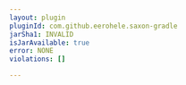 ```yaml
---
layout: plugin
pluginId: com.github.eerohele.saxon-gradle
jarSha1: INVALID
isJarAvailable: true
error: NONE
violations: []

---
```

